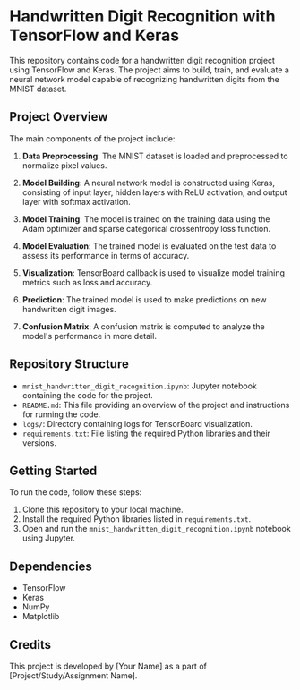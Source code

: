 # Handwritten Digit Recognition with TensorFlow and Keras

This repository contains code for a handwritten digit recognition project using TensorFlow and Keras. The project aims to build, train, and evaluate a neural network model capable of recognizing handwritten digits from the MNIST dataset.

## Project Overview

The main components of the project include:

1. **Data Preprocessing**: The MNIST dataset is loaded and preprocessed to normalize pixel values.

2. **Model Building**: A neural network model is constructed using Keras, consisting of input layer, hidden layers with ReLU activation, and output layer with softmax activation.

3. **Model Training**: The model is trained on the training data using the Adam optimizer and sparse categorical crossentropy loss function.

4. **Model Evaluation**: The trained model is evaluated on the test data to assess its performance in terms of accuracy.

5. **Visualization**: TensorBoard callback is used to visualize model training metrics such as loss and accuracy.

6. **Prediction**: The trained model is used to make predictions on new handwritten digit images.

7. **Confusion Matrix**: A confusion matrix is computed to analyze the model's performance in more detail.

## Repository Structure

- `mnist_handwritten_digit_recognition.ipynb`: Jupyter notebook containing the code for the project.
- `README.md`: This file providing an overview of the project and instructions for running the code.
- `logs/`: Directory containing logs for TensorBoard visualization.
- `requirements.txt`: File listing the required Python libraries and their versions.

## Getting Started

To run the code, follow these steps:

1. Clone this repository to your local machine.
2. Install the required Python libraries listed in `requirements.txt`.
3. Open and run the `mnist_handwritten_digit_recognition.ipynb` notebook using Jupyter.

## Dependencies

- TensorFlow
- Keras
- NumPy
- Matplotlib

## Credits

This project is developed by [Your Name] as a part of [Project/Study/Assignment Name].

